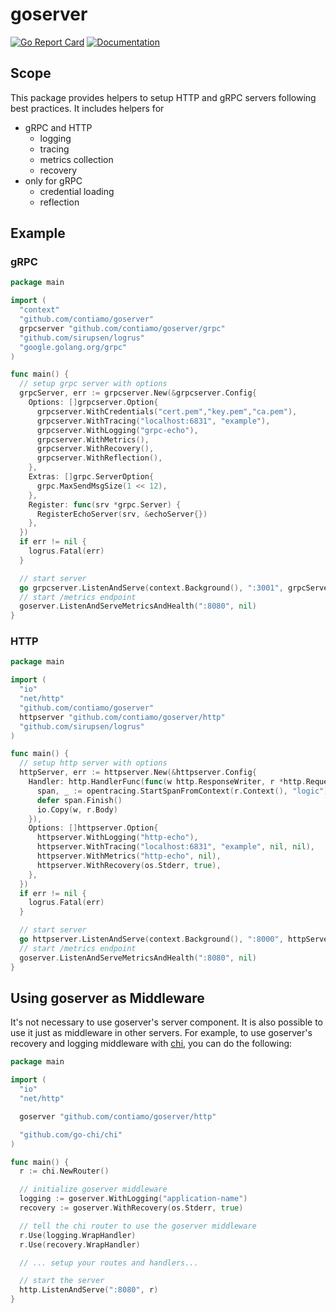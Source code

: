 # goserver

[![Go Report Card](https://goreportcard.com/badge/github.com/contiamo/goserver)](https://goreportcard.com/report/github.com/contiamo/goserver) [![Documentation](https://godoc.org/github.com/contiamo/goserver?status.svg)](http://godoc.org/github.com/contiamo/goserver)

## Scope

This package provides helpers to setup HTTP and gRPC servers following best practices.
It includes helpers for

- gRPC and HTTP
  - logging
  - tracing
  - metrics collection
  - recovery
- only for gRPC
  - credential loading
  - reflection

## Example

### gRPC

```go
package main

import (
  "context"
  "github.com/contiamo/goserver"
  grpcserver "github.com/contiamo/goserver/grpc"
  "github.com/sirupsen/logrus"
  "google.golang.org/grpc"
)

func main() {
  // setup grpc server with options
  grpcServer, err := grpcserver.New(&grpcserver.Config{
    Options: []grpcserver.Option{
      grpcserver.WithCredentials("cert.pem","key.pem","ca.pem"),
      grpcserver.WithTracing("localhost:6831", "example"),
      grpcserver.WithLogging("grpc-echo"),
      grpcserver.WithMetrics(),
      grpcserver.WithRecovery(),
      grpcserver.WithReflection(),
    },
    Extras: []grpc.ServerOption{
      grpc.MaxSendMsgSize(1 << 12),
    },
    Register: func(srv *grpc.Server) {
      RegisterEchoServer(srv, &echoServer{})
    },
  })
  if err != nil {
    logrus.Fatal(err)
  }

  // start server
  go grpcserver.ListenAndServe(context.Background(), ":3001", grpcServer)
  // start /metrics endpoint
  goserver.ListenAndServeMetricsAndHealth(":8080", nil)
}
```

### HTTP

```go
package main

import (
  "io"
  "net/http"
  "github.com/contiamo/goserver"
  httpserver "github.com/contiamo/goserver/http"
  "github.com/sirupsen/logrus"
)

func main() {
  // setup http server with options
  httpServer, err := httpserver.New(&httpserver.Config{
    Handler: http.HandlerFunc(func(w http.ResponseWriter, r *http.Request) {
      span, _ := opentracing.StartSpanFromContext(r.Context(), "logic")
      defer span.Finish()
      io.Copy(w, r.Body)
    }),
    Options: []httpserver.Option{
      httpserver.WithLogging("http-echo"),
      httpserver.WithTracing("localhost:6831", "example", nil, nil),
      httpserver.WithMetrics("http-echo", nil),
      httpserver.WithRecovery(os.Stderr, true),
    },
  })
  if err != nil {
    logrus.Fatal(err)
  }

  // start server
  go httpserver.ListenAndServe(context.Background(), ":8000", httpServer)
  // start /metrics endpoint
  goserver.ListenAndServeMetricsAndHealth(":8080", nil)
}
```

## Using goserver as Middleware
It's not necessary to use goserver's server component. It is also possible to use it just as middleware in other servers. For example,
to use goserver's recovery and logging middleware with [chi](https://github.com/go-chi/chi), you can do the following:
```go
package main

import (
  "io"
  "net/http"

  goserver "github.com/contiamo/goserver/http"

  "github.com/go-chi/chi"
)

func main() {
  r := chi.NewRouter()

  // initialize goserver middleware
  logging := goserver.WithLogging("application-name")
  recovery := goserver.WithRecovery(os.Stderr, true)

  // tell the chi router to use the goserver middleware
  r.Use(logging.WrapHandler)
  r.Use(recovery.WrapHandler)

  // ... setup your routes and handlers...

  // start the server
  http.ListenAndServe(":8080", r)
}
```